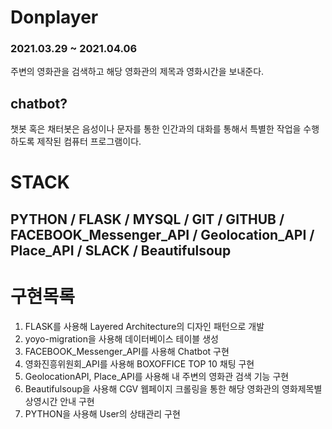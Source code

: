 # Donplayer
### 2021.03.29 ~ 2021.04.06
주변의 영화관을 검색하고 해당 영화관의 제목과 영화시간을 보내준다.

## chatbot?
챗봇 혹은 채터봇은 음성이나 문자를 통한 인간과의 대화를 통해서 특별한 작업을 수행하도록 제작된 컴퓨터 프로그램이다.

# STACK
PYTHON / FLASK / MYSQL / GIT / GITHUB / FACEBOOK_Messenger_API / Geolocation_API / Place_API / SLACK / Beautifulsoup
---
# 구현목록
1. FLASK를 사용해 Layered Architecture의 디자인 패턴으로 개발
2. yoyo-migration을 사용해 데이터베이스 테이블 생성
3. FACEBOOK_Messenger_API를 사용해 Chatbot 구현
4. 영화진흥위원회_API를 사용해 BOXOFFICE TOP 10 채팅 구현
5. GeolocationAPI, Place_API를 사용해 내 주변의 영화관 검색 기능 구현
6. Beautifulsoup을 사용해 CGV 웹페이지 크롤링을 통한 해당 영화관의 영화제목별 상영시간 안내 구현
7. PYTHON을 사용해 User의 상태관리 구현
